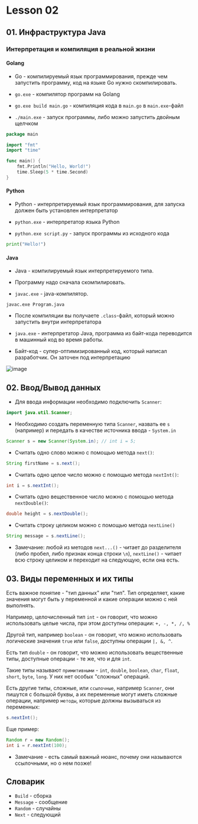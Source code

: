 # Lesson 02

## 01. Инфраструктура Java

### Интерпретация и компиляция в реальной жизни

#### Golang

* Go - компилируемый язык программирования, прежде чем запустить программу, код на языке Go нужно скомпилировать.

* `go.exe` - компилятор программ на Golang

* `go.exe build main.go` - компиляция кода в `main.go` в `main.exe`-файл

* `./main.exe` - запуск программы, либо можно запустить двойным щелчком

```go
package main

import "fmt"
import "time"

func main() {
    fmt.Println("Hello, World!")
    time.Sleep(5 * time.Second)
}
```

#### Python

* Python - интерпретируемый язык программирования, для запуска должен быть установлен интерпретатор

* `python.exe` - интерпретатор языка Python

* `python.exe script.py` - запуск программы из исходного кода

```python
print("Hello!")
```

#### Java

* Java - компилируемый язык интерпретируемого типа.

* Программу надо сначала скомпилировать.

* `javac.exe` - java-компилятор.

```
javac.exe Program.java
```

* После компиляции вы получаете `.class`-файл, который можно запустить внутри интерпретатора

* `java.exe` - интерпретатор Java, программа из байт-кода переводится в машинный код во время работы.

* Байт-код - супер-оптимизированный код, который написал разработчик. Он заточен под интерпретацию

![image](https://raw.githubusercontent.com/ait-tr/cohort27/main/basic_programming/lesson_02/img/1.png)

## 02. Ввод/Вывод данных

* Для ввода информации необходимо подключить `Scanner`:

```java
import java.util.Scanner;
```

* Необходимо создать переменную типа `Scanner`, назвать ее `s` (например) и передать в качестве источника ввода - `System.in`

```java
Scanner s = new Scanner(System.in); // int i = 5;
```

* Считать одно слово можно с помощью метода `next()`:

```java
String firstName = s.next();
```

* Считать одно целое число можно с помощью метода `nextInt()`:

```java
int i = s.nextInt();
```

* Считать одно вещественное число можно с помощью метода `nextDouble()`:

```java
double height = s.nextDouble();
```
* Считать строку целиком можно с помощью метода `nextLine()`

```java
String message = s.nextLine();
```

* Замечание: любой из методов `next...()` - читает до разделителя (либо пробел, либо признак конца строки `\n`), `nextLine()` - читает всю строку целиком и переходит на следующую, если она есть.

## 03. Виды переменных и их типы

Есть важное понятие - "тип данных" или "тип". Тип определяет, какие значения могут быть у переменной и какие операции можно с ней выполнять.

Например, целочисленный тип `int` - он говорит, что можно использовать целые числа, при этом доступны операции: `+, -, *, /, %`

Другой тип, например `boolean` - он говорит, что можно использовать логические значения `true` или `false`, доступны операции `|, &, ^`. 

Есть тип `double` - он говорит, что можно использовать вещественные типы, доступные операции - те же, что и для `int`.

Такие типы называют `примитивными` - `int`, `double`, `boolean`, `char`, `float`, `short`, `byte`, `long`. У них нет особых "сложных" операций.

Есть другие типы, сложные, или `ссылочные`, например `Scanner`, они пишутся с большой буквы, а их переменные могут иметь сложные операции, например `методы`, которые должны вызываться из переменных:

```java
s.nextInt();
```

Еще пример:

```java
Random r = new Random();
int i = r.nextInt(100);
```

* Замечание - есть самый важный нюанс, почему они называются ссылочными, но о нем позже!

## Словарик

* `Build` - сборка
* `Message` - сообщение
* `Random` - случайны
* `Next` - следующий
